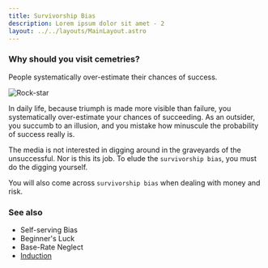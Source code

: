 ```yaml
---
title: Survivorship Bias
description: Lorem ipsum dolor sit amet - 2
layout: ../../layouts/MainLayout.astro
---
```


### Why should you visit cemetries?

People systematically over-estimate their chances of success.

![Rock-star](/images/rock-star.jpg)

In daily life, because triumph is made more visible than failure, you systematically over-estimate
your chances of succeeding. As an outsider, you succumb to an illusion, and you mistake how minuscule
the probability of success really is.


The media is not interested in digging around in the graveyards of the unsuccessful. Nor is this its job.
To elude the `survivorship bias`, you must do the digging yourself.


You will also come across `survivorship bias` when dealing with money and risk.

### See also
- Self-serving Bias
- Beginner's Luck
- Base-Rate Neglect
- [Induction](/en/induction)

